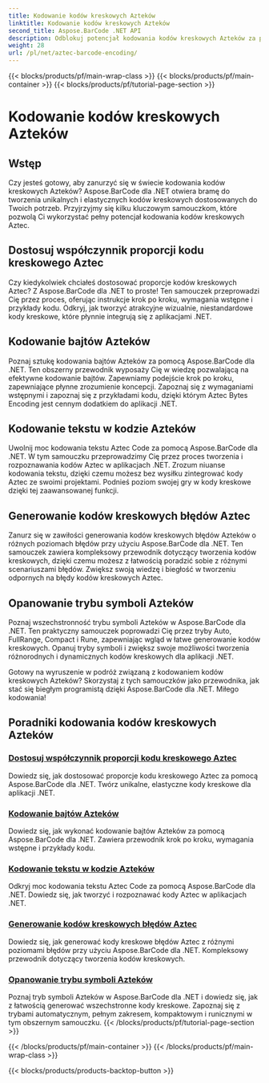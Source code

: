 ```yaml
---
title: Kodowanie kodów kreskowych Azteków
linktitle: Kodowanie kodów kreskowych Azteków
second_title: Aspose.BarCode .NET API
description: Odblokuj potencjał kodowania kodów kreskowych Azteków za pomocą Aspose.BarCode dla .NET. Dostosuj proporcje, twórz zakodowane tekstem kody Azteków i opanuj tryby symboli.
weight: 28
url: /pl/net/aztec-barcode-encoding/
---
```


{{< blocks/products/pf/main-wrap-class >}}
{{< blocks/products/pf/main-container >}}
{{< blocks/products/pf/tutorial-page-section >}}

# Kodowanie kodów kreskowych Azteków


## Wstęp

Czy jesteś gotowy, aby zanurzyć się w świecie kodowania kodów kreskowych Azteków? Aspose.BarCode dla .NET otwiera bramę do tworzenia unikalnych i elastycznych kodów kreskowych dostosowanych do Twoich potrzeb. Przyjrzyjmy się kilku kluczowym samouczkom, które pozwolą Ci wykorzystać pełny potencjał kodowania kodów kreskowych Aztec.

## Dostosuj współczynnik proporcji kodu kreskowego Aztec

Czy kiedykolwiek chciałeś dostosować proporcje kodów kreskowych Aztec? Z Aspose.BarCode dla .NET to proste! Ten samouczek przeprowadzi Cię przez proces, oferując instrukcje krok po kroku, wymagania wstępne i przykłady kodu. Odkryj, jak tworzyć atrakcyjne wizualnie, niestandardowe kody kreskowe, które płynnie integrują się z aplikacjami .NET.

## Kodowanie bajtów Azteków

Poznaj sztukę kodowania bajtów Azteków za pomocą Aspose.BarCode dla .NET. Ten obszerny przewodnik wyposaży Cię w wiedzę pozwalającą na efektywne kodowanie bajtów. Zapewniamy podejście krok po kroku, zapewniające płynne zrozumienie koncepcji. Zapoznaj się z wymaganiami wstępnymi i zapoznaj się z przykładami kodu, dzięki którym Aztec Bytes Encoding jest cennym dodatkiem do aplikacji .NET.

## Kodowanie tekstu w kodzie Azteków

Uwolnij moc kodowania tekstu Aztec Code za pomocą Aspose.BarCode dla .NET. W tym samouczku przeprowadzimy Cię przez proces tworzenia i rozpoznawania kodów Aztec w aplikacjach .NET. Zrozum niuanse kodowania tekstu, dzięki czemu możesz bez wysiłku zintegrować kody Aztec ze swoimi projektami. Podnieś poziom swojej gry w kody kreskowe dzięki tej zaawansowanej funkcji.

## Generowanie kodów kreskowych błędów Aztec

Zanurz się w zawiłości generowania kodów kreskowych błędów Azteków o różnych poziomach błędów przy użyciu Aspose.BarCode dla .NET. Ten samouczek zawiera kompleksowy przewodnik dotyczący tworzenia kodów kreskowych, dzięki czemu możesz z łatwością poradzić sobie z różnymi scenariuszami błędów. Zwiększ swoją wiedzę i biegłość w tworzeniu odpornych na błędy kodów kreskowych Aztec.

## Opanowanie trybu symboli Azteków

Poznaj wszechstronność trybu symboli Azteków w Aspose.BarCode dla .NET. Ten praktyczny samouczek poprowadzi Cię przez tryby Auto, FullRange, Compact i Rune, zapewniając wgląd w łatwe generowanie kodów kreskowych. Opanuj tryby symboli i zwiększ swoje możliwości tworzenia różnorodnych i dynamicznych kodów kreskowych dla aplikacji .NET.

Gotowy na wyruszenie w podróż związaną z kodowaniem kodów kreskowych Azteków? Skorzystaj z tych samouczków jako przewodnika, jak stać się biegłym programistą dzięki Aspose.BarCode dla .NET. Miłego kodowania!
## Poradniki kodowania kodów kreskowych Azteków
### [Dostosuj współczynnik proporcji kodu kreskowego Aztec](./aztec-aspect-ratio-customization/)
Dowiedz się, jak dostosować proporcje kodu kreskowego Aztec za pomocą Aspose.BarCode dla .NET. Twórz unikalne, elastyczne kody kreskowe dla aplikacji .NET.
### [Kodowanie bajtów Azteków](./aztec-bytes-encoding/)
Dowiedz się, jak wykonać kodowanie bajtów Azteków za pomocą Aspose.BarCode dla .NET. Zawiera przewodnik krok po kroku, wymagania wstępne i przykłady kodu.
### [Kodowanie tekstu w kodzie Azteków](./aztec-code-text-encoding/)
Odkryj moc kodowania tekstu Aztec Code za pomocą Aspose.BarCode dla .NET. Dowiedz się, jak tworzyć i rozpoznawać kody Aztec w aplikacjach .NET.
### [Generowanie kodów kreskowych błędów Aztec](./aztec-error-level-example/)
Dowiedz się, jak generować kody kreskowe błędów Aztec z różnymi poziomami błędów przy użyciu Aspose.BarCode dla .NET. Kompleksowy przewodnik dotyczący tworzenia kodów kreskowych.
### [Opanowanie trybu symboli Azteków](./aztec-symbol-mode-example/)
Poznaj tryb symboli Azteków w Aspose.BarCode dla .NET i dowiedz się, jak z łatwością generować wszechstronne kody kreskowe. Zapoznaj się z trybami automatycznym, pełnym zakresem, kompaktowym i runicznymi w tym obszernym samouczku.
{{< /blocks/products/pf/tutorial-page-section >}}

{{< /blocks/products/pf/main-container >}}
{{< /blocks/products/pf/main-wrap-class >}}

{{< blocks/products/products-backtop-button >}}
